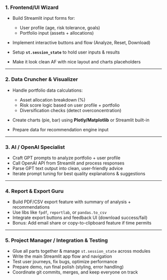 ### 1. **Frontend/UI Wizard**

* Build Streamlit input forms for:

  * User profile (age, risk tolerance, goals)
  * Portfolio input (assets + allocations)
* Implement interactive buttons and flow (Analyze, Reset, Download)
* Setup **`st.session_state`** to hold user inputs & results
* Make it look clean AF with nice layout and charts placeholders

---

### 2. **Data Cruncher & Visualizer**

* Handle portfolio data calculations:

  * Asset allocation breakdown (%)
  * Risk score logic based on user profile + portfolio
  * Diversification checks (detect overconcentration)
* Create charts (pie, bar) using **Plotly/Matplotlib** or Streamlit built-in
* Prepare data for recommendation engine input

---

### 3. **AI / OpenAI Specialist**

* Craft GPT prompts to analyze portfolio + user profile
* Call OpenAI API from Streamlit and process responses
* Parse GPT text output into clean, user-friendly advice
* Iterate prompt tuning for best quality explanations & suggestions

---

### 4. **Report & Export Guru**

* Build PDF/CSV export feature with summary of analysis + recommendations
* Use libs like `fpdf`, `reportlab`, or `pandas.to_csv`
* Integrate export buttons and feedback UI (download success/fail)
* Bonus: Add email share or copy-to-clipboard feature if time permits

---

### 5. **Project Manager / Integration & Testing**

* Glue all parts together & manage `st.session_state` across modules
* Write the main Streamlit app flow and navigation
* Test user journeys, fix bugs, optimize performance
* Prepare demo, run final polish (styling, error handling)
* Coordinate git commits, merges, and keep everyone on track
